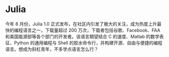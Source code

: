 # Julia

今年 8 月份，Julia 1.0 正式发布，在社区内引发了极大的关注，成为热度上升最快的编程语言之一，下载量超过 200 万次，下载者包括谷歌、Facebook、FAA 和美国能源部等各个部门的开发者。该语言期望结合 C 的速度、Matlab 的数学表征、Python 的通用编程与 Shell 的胶水命令行，并构建开源、自由与便捷的编程语言。想成为斜杠青年，不多学点语言怎么行？
